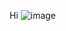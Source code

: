 Hi ![image](https://user-images.githubusercontent.com/47586205/147542915-a82a48de-0b2e-4d4f-a59e-078b7cacc6e9.png)

